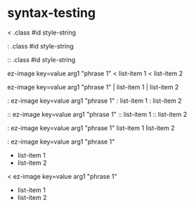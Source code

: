 # syntax-testing

< .class #id style-string

: .class #id style-string

:: .class #id style-string

<!-- .class #id style-string -->

ez-image key=value arg1 "phrase 1"
< list-item 1
< list-item 2

ez-image key=value arg1 "phrase 1"
| list-item 1
| list-item 2

: ez-image key=value arg1 "phrase 1"
: list-item 1
: list-item 2

:: ez-image key=value arg1 "phrase 1"
:: list-item 1
:: list-item 2

: ez-image key=value arg1 "phrase 1"
list-item 1
list-item 2

: ez-image key=value arg1 "phrase 1"
- list-item 1
- list-item 2

< ez-image key=value arg1 "phrase 1"
- list-item 1
- list-item 2
